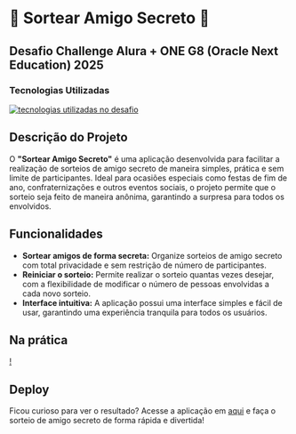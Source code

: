 # 🎉 **Sortear Amigo Secreto** 🎉
## Desafio Challenge Alura + ONE G8 (Oracle Next Education) 2025

### Tecnologias Utilizadas
[![tecnologias utilizadas no desafio](https://skillicons.dev/icons?i=html,css,js)](https://skillicons.dev)

## **Descrição do Projeto**
O **"Sortear Amigo Secreto"** é uma aplicação desenvolvida para facilitar a realização de sorteios de amigo secreto de maneira simples, prática e sem limite de participantes. Ideal para ocasiões especiais como festas de fim de ano, confraternizações e outros eventos sociais, o projeto permite que o sorteio seja feito de maneira anônima, garantindo a surpresa para todos os envolvidos.

## **Funcionalidades**
- **Sortear amigos de forma secreta:** Organize sorteios de amigo secreto com total privacidade e sem restrição de número de participantes.
- **Reiniciar o sorteio:** Permite realizar o sorteio quantas vezes desejar, com a flexibilidade de modificar o número de pessoas envolvidas a cada novo sorteio.
- **Interface intuitiva:** A aplicação possui uma interface simples e fácil de usar, garantindo uma experiência tranquila para todos os usuários.

## **Na prática**
[!](https://github.com/user-lorraineassuncao/assets/CapturaDeTela.MP4)

## **Deploy**
Ficou curioso para ver o resultado? Acesse a aplicação em [aqui](link) e faça o sorteio de amigo secreto de forma rápida e divertida!
